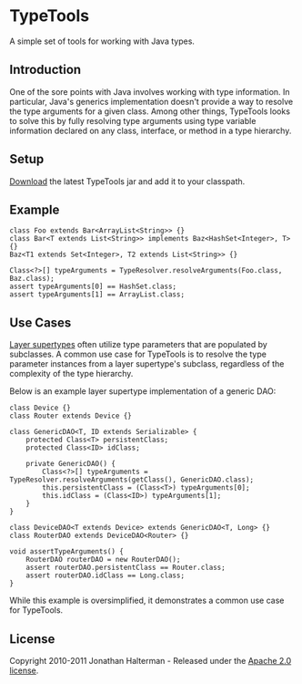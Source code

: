 # TypeTools

A simple set of tools for working with Java types.

## Introduction

One of the sore points with Java involves working with type information. In particular, Java's generics implementation doesn't provide a way to resolve the type arguments for a given class. Among other things, TypeTools looks to solve this by fully resolving type arguments using type variable information declared on any class, interface, or method in a type hierarchy.

## Setup

[Download](https://github.com/jhalterman/typetools/downloads) the latest TypeTools jar and add it to your classpath.

## Example

    class Foo extends Bar<ArrayList<String>> {}
    class Bar<T extends List<String>> implements Baz<HashSet<Integer>, T> {}
    Baz<T1 extends Set<Integer>, T2 extends List<String>> {}

    Class<?>[] typeArguments = TypeResolver.resolveArguments(Foo.class, Baz.class);
    assert typeArguments[0] == HashSet.class;
    assert typeArguments[1] == ArrayList.class;

## Use Cases

[Layer supertypes](http://martinfowler.com/eaaCatalog/layerSupertype.html) often utilize type parameters that are populated by subclasses. A common use case for TypeTools is to resolve the type parameter instances from a layer supertype's subclass, regardless of the complexity of the type hierarchy. 

Below is an example layer supertype implementation of a generic DAO:

    class Device {}
    class Router extends Device {}

    class GenericDAO<T, ID extends Serializable> {
        protected Class<T> persistentClass;
        protected Class<ID> idClass;

        private GenericDAO() {
            Class<?>[] typeArguments = TypeResolver.resolveArguments(getClass(), GenericDAO.class);
            this.persistentClass = (Class<T>) typeArguments[0];
            this.idClass = (Class<ID>) typeArguments[1];
        }
    }

    class DeviceDAO<T extends Device> extends GenericDAO<T, Long> {}
    class RouterDAO extends DeviceDAO<Router> {}

    void assertTypeArguments() {
        RouterDAO routerDAO = new RouterDAO();
        assert routerDAO.persistentClass == Router.class;
        assert routerDAO.idClass == Long.class;
    }
    
While this example is oversimplified, it demonstrates a common use case for TypeTools.

## License

Copyright 2010-2011 Jonathan Halterman - Released under the [Apache 2.0 license](http://www.apache.org/licenses/LICENSE-2.0.html).